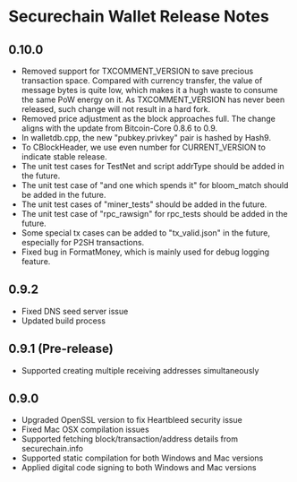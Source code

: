 Securechain Wallet Release Notes
====================

0.10.0
---------------------
- Removed support for TXCOMMENT_VERSION to save precious transaction space.
  Compared with currency transfer, the value of message bytes is quite low,
  which makes it a hugh waste to consume the same PoW energy on it.
  As TXCOMMENT_VERSION has never been released, such change will not result
  in a hard fork.
- Removed price adjustment as the block approaches full. The change aligns
  with the update from Bitcoin-Core 0.8.6 to 0.9.
- In walletdb.cpp, the new "pubkey.privkey" pair is hashed by Hash9.
- To CBlockHeader, we use even number for CURRENT_VERSION to indicate stable 
  release.
- The unit test cases for TestNet and script addrType should be added in the
  future.
- The unit test case of "and one which spends it" for bloom_match should be
  added in the future.
- The unit test cases of "miner_tests" should be added in the future.
- The unit test case of "rpc_rawsign" for rpc_tests should be added in the
  future.
- Some special tx cases can be added to "tx_valid.json" in the future,
  especially for P2SH transactions.
- Fixed bug in FormatMoney, which is mainly used for debug logging feature.

  

0.9.2
---------------------
- Fixed DNS seed server issue
- Updated build process

0.9.1 (Pre-release)
---------------------
- Supported creating multiple receiving addresses simultaneously

0.9.0
---------------------

- Upgraded OpenSSL version to fix Heartbleed security issue
- Fixed Mac OSX compilation issues
- Supported fetching block/transaction/address details from securechain.info
- Supported static compilation for both Windows and Mac versions
- Applied digital code signing to both Windows and Mac versions